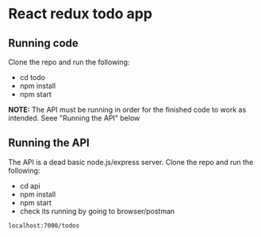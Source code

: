 # React redux todo app


## Running code

Clone the repo and run the following:

- cd todo
- npm install
- npm start

**NOTE:** The API must be running in order for the finished code to work as intended. Seee "Running the API" below

## Running the API

The API is a dead basic node.js/express server. Clone the repo and run the following:

- cd api
- npm install
- npm start
- check its running by going to browser/postman

```
localhost:7000/todos

```
